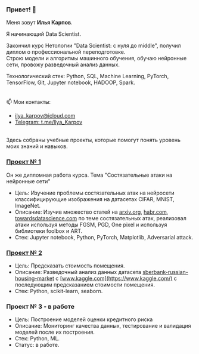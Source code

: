 ### Привет! 👋
Меня зовут <b>Илья Карпов</b>.  

Я начинающий Data Scientist.  

Закончил курс Нетологии "Data Scientist: с нуля до middle", получил диплом о профессиональной переподготовке.  
Строю модели и алгоритмы машинного обучения, обучаю нейронные сети, провожу разведочный анализ данных.  

Технологический стек: Python, SQL, Machine Learning, PyTorch, TensorFlow, Git, Jupyter notebook, HADOOP, Spark.  
<br />  
📫 Мои контакты:
- ilya_karpov@icloud.com
- [Telegram: t.me/llya_Karpov](https://t.me/llya_Karpov)  
<br />  
Здесь собраны учебные проекты, которые помогут понять уровень моих знаний и навыков.  

### [Проект № 1](https://github.com/Ilya-Karpov/Portfolio/tree/main/%D0%9F%D1%80%D0%BE%D0%B5%D0%BA%D1%82%20%E2%84%96%201)
Он же дипломная работа курса. Тема "Состязательные атаки на нейронные сети"  
- Цель: Изучение проблемы состязательных атак на нейросети классифицирующие изображения на датасетах CIFAR, MNIST, ImageNet.
- Описание: Изучив множество статей на [arxiv.org](https://arxiv.org/), [habr.com](https://habr.com/ru/all/), [towardsdatascience.com](https://towardsdatascience.com/) по теме состязательных атак, реализовал атаки используя методы FGSM, PGD, One pixel и используя библиотеки foolbox и ART.
- Стек: Jupyter notebook, Python, PyTorch, Matplotlib, Adversarial attack.
  
### [Проект № 2](https://github.com/Ilya-Karpov/Portfolio/tree/main/%D0%9F%D1%80%D0%BE%D0%B5%D0%BA%D1%82%20%E2%84%96%202)
- Цель: Предсказать стоимость помещения.
- Описание: Разведочный анализ данных датасета [sberbank-russian-housing-market](https://www.kaggle.com/competitions/sberbank-russian-housing-market) с [www.kaggle.com](https://www.kaggle.com/) с последующим предсказанием стоимости помещения.
- Стек: Python, scikit-learn, seaborn.

### Проект № 3 - в работе
- Цель: Построение моделей оценки кредитного риска
- Описание: Мониторинг качества данных, тестирование и валидация моделей после их построения.
- Стек: Python, ML.
- Статус: в работе.



<!--
**Ilya-Karpov/Ilya-Karpov** is a ✨ _special_ ✨ repository because its `README.md` (this file) appears on your GitHub profile.

Here are some ideas to get you started:

- 🔭 I’m currently working on ...
- 🌱 I’m currently learning ...
- 👯 I’m looking to collaborate on ...
- 🤔 I’m looking for help with ...
- 💬 Ask me about ...
- 📫 How to reach me: ...
- 😄 Pronouns: ...
- ⚡ Fun fact: ...
-->
